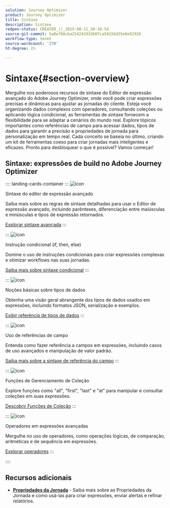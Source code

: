 ```yaml
---
solution: Journey Optimizer
product: Journey Optimizer
title: Sintaxe
description: Sintaxe
redpen-status: CREATED_||_2025-08-11_20-10-54
source-git-commit: 5a8ef88cba254241933607ca59156d35e0e92926
workflow-type: tm+mt
source-wordcount: '270'
ht-degree: 1%

---
```



# Sintaxe{#section-overview}

Mergulhe nos poderosos recursos de sintaxe do Editor de expressão avançado do Adobe Journey Optimizer, onde você pode criar expressões precisas e dinâmicas para ajustar as jornadas do cliente. Esteja você organizando dados complexos com operadores, consultando coleções ou aplicando lógica condicional, as ferramentas de sintaxe fornecem a flexibilidade para se adaptar a cenários do mundo real. Explore tópicos importantes como referências de campo para acessar dados, tipos de dados para garantir a precisão e propriedades de jornada para personalização em tempo real. Cada conceito se baseia no último, criando um kit de ferramentas coeso para criar jornadas mais inteligentes e eficazes. Pronto para desbloquear o que é possível? Vamos começar!

## Sintaxe: expressões de build no Adobe Journey Optimizer

:::: landing-cards-container
:::
![icon](https://cdn.experienceleague.adobe.com/icons/code-branch.svg?lang=pt-BR)

Sintaxe do editor de expressão avançado

Saiba mais sobre as regras de sintaxe detalhadas para usar o Editor de expressão avançado, incluindo parênteses, diferenciação entre maiúsculas e minúsculas e tipos de expressão retornados.

[Explorar sintaxe avançada](../using/building-journeys/expression/generalities.md)
:::

:::
![icon](https://cdn.experienceleague.adobe.com/icons/list-check.svg?lang=pt-BR)

Instrução condicional (if, then, else)

Domine o uso de instruções condicionais para criar expressões complexas e otimizar workflows nas suas jornadas.

[Saiba mais sobre sintaxe condicional](../using/building-journeys/expression/conditional-instruction.md)
:::

:::
![icon](https://cdn.experienceleague.adobe.com/icons/book.svg?lang=pt-BR)

Noções básicas sobre tipos de dados

Obtenha uma visão geral abrangente dos tipos de dados usados em expressões, incluindo formatos JSON, serialização e exemplos.

[Exibir referência de tipos de dados](../using/building-journeys/expression/data-types.md)
:::

:::
![icon](https://cdn.experienceleague.adobe.com/icons/code-branch.svg?lang=pt-BR)

Uso de referências de campo

Entenda como fazer referência a campos em expressões, incluindo casos de uso avançados e manipulação de valor padrão.

[Saiba mais sobre a sintaxe de referência do campo](../using/building-journeys/expression/field-references.md)
:::

:::
![icon](https://cdn.experienceleague.adobe.com/icons/gear.svg?lang=pt-BR)

Funções de Gerenciamento de Coleção

Explore funções como &quot;all&quot;, &quot;first&quot;, &quot;last&quot; e &quot;at&quot; para manipular e consultar coleções em suas expressões.

[Descobrir Funções de Coleção](../using/building-journeys/expression/collection-management-functions.md)
:::

:::
![icon](https://cdn.experienceleague.adobe.com/icons/screwdriver-wrench.svg?lang=pt-BR)

Operadores em expressões avançadas

Mergulhe no uso de operadores, como operações lógicas, de comparação, aritméticas e de sequência em expressões.

[Explorar operadores](../using/building-journeys/expression/operators.md)
:::

::::


## Recursos adicionais

- **[Propriedades da Jornada](../using/building-journeys/expression/journey-properties.md)** - Saiba mais sobre as Propriedades da Jornada e como usá-las para criar expressões, enviar alertas e refinar relatórios.
